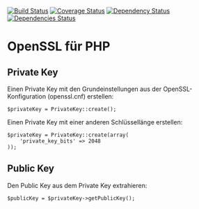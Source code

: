 [![Build Status](https://travis-ci.org/blar/openssl.png?branch=master)](https://travis-ci.org/blar/openssl)
[![Coverage Status](https://coveralls.io/repos/blar/openssl/badge.png?branch=master)](https://coveralls.io/r/blar/openssl?branch=master)
[![Dependency Status](https://gemnasium.com/blar/openssl.svg)](https://gemnasium.com/blar/openssl)
[![Dependencies Status](https://depending.in/blar/openssl.png)](http://depending.in/blar/openssl)

# OpenSSL für PHP

## Private Key

Einen Private Key mit den Grundeinstellungen aus der OpenSSL-Konfiguration (openssl.cnf) erstellen:

    $privateKey = PrivateKey::create();

Einen Private Key mit einer anderen Schlüssellänge erstellen:

    $privateKey = PrivateKey::create(array(
        'private_key_bits' => 2048
    ));

## Public Key

Den Public Key aus dem Private Key extrahieren:

    $publicKey = $privateKey->getPublicKey();
